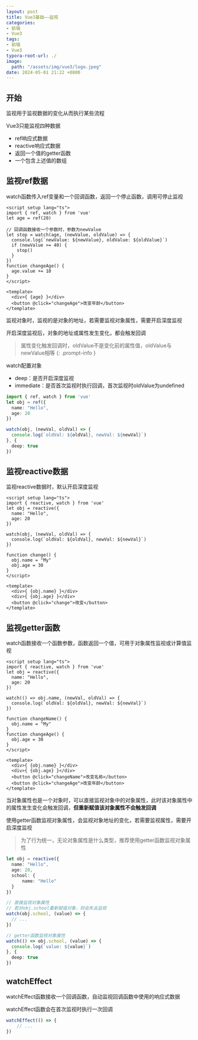 ```yaml
---
layout: post
title: Vue3基础——监视
categories:
- 前端
- Vue3
tags:
- 前端
- Vue3
typora-root-url: ./
image:
  path: "/assets/img/vue3/logo.jpeg"
date: 2024-05-01 21:22 +0800
---
```

## 开始

监视用于监视数据的变化从而执行某些流程

Vue3只能监视四种数据

-   ref响应式数据
-   reactive响应式数据
-   返回一个值的getter函数
-   一个包含上述值的数组

## 监视ref数据

watch函数传入ref变量和一个回调函数，返回一个停止函数，调用可停止监视

```vue
<script setup lang="ts">
import { ref, watch } from 'vue'
let age = ref(20)

// 回调函数接收一个参数时，参数为newValue
let stop = watch(age, (newValue, oldValue) => {
  console.log(`newValue: ${newValue}, oldValue: ${oldValue}`)
  if (newValue >= 40) {
    stop()
  }
})
function changeAge() {
  age.value += 10
}
</script>

<template>
  <div>{ {age} }</div>
  <button @click="changeAge">改变年龄</button>
</template>
```

监视对象时，监视的是对象的地址，若需要监视对象属性，需要开启深度监视

开启深度监视后，对象的地址或属性发生变化，都会触发回调

>   属性变化触发回调时，oldValue不是变化前的属性值，oldValue与newValue相等
{: .prompt-info }

watch配置对象

-   deep：是否开启深度监视
-   immediate：是否首次监视时执行回调，首次监视时oldValue为undefined

```ts
import { ref, watch } from 'vue'
let obj = ref({
  name: "Hello",
  age: 20
})

watch(obj, (newVal, oldVal) => {
  console.log(`oldVal: ${oldVal}, newVal: ${newVal}`)
}, {
  deep: true
})
```

## 监视reactive数据

监视reactive数据时，默认开启深度监视

```vue
<script setup lang="ts">
import { reactive, watch } from 'vue'
let obj = reactive({
  name: "Hello",
  age: 20
})

watch(obj, (newVal, oldVal) => {
  console.log(`oldVal: ${oldVal}, newVal: ${newVal}`)
})

function change() {
  obj.name = "My"
  obj.age = 30
}
</script>

<template>
  <div>{ {obj.name} }</div>
  <div>{ {obj.age} }</div>
  <button @click="change">改变</button>
</template>
```

## 监视getter函数

watch函数接收一个函数参数，函数返回一个值，可用于对象属性监视或计算值监视

```vue
<script setup lang="ts">
import { reactive, watch } from 'vue'
let obj = reactive({
  name: "Hello",
  age: 20
})

watch(() => obj.name, (newVal, oldVal) => {
  console.log(`oldVal: ${oldVal}, newVal: ${newVal}`)
})

function changeName() {
  obj.name = "My"
}
function changeAge() {
  obj.age = 30
}
</script>

<template>
  <div>{ {obj.name} }</div>
  <div>{ {obj.age} }</div>
  <button @click="changeName">改变名称</button>
  <button @click="changeAge">改变年龄</button>
</template>
```

当对象属性也是一个对象时，可以直接监视对象中的对象属性，此时该对象属性中的属性发生变化会触发回调，**但重新赋值该对象属性不会触发回调**

使用getter函数监视对象属性，会监视对象地址的变化，若需要监视属性，需要开启深度监视

>   为了行为统一，无论对象属性是什么类型，推荐使用getter函数监视对象属性

```ts
let obj = reactive({
  name: "Hello",
  age: 20,
  school: {
      name: "Hello"
  }
})

// 直接监视对象属性
// 若对obj.school重新赋值对象，则会失去监视
watch(obj.school, (value) => {
  // ...
})

// getter函数监视对象属性
watch(() => obj.school, (value) => {
  console.log(`value: ${value}`)
}, {
  deep: true
})
```

## watchEffect

watchEffect函数接收一个回调函数，自动监视回调函数中使用的响应式数据

watchEffect函数会在首次监视时执行一次回调

```ts
watchEffect(() => {
    // ...
})
```

